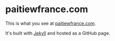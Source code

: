 paitiewfrance.com
=================

This is what you see at [paitiewfrance.com](http://paitiewfrance.com/).

It's built with [Jekyll](http://jekyllrb.com/) and hosted as a GitHub page.